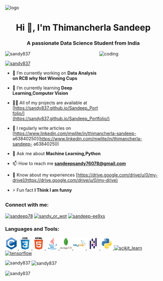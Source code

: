 ![logo]()
<h1 align="center">Hi 👋, I'm Thimancherla Sandeep</h1>
<h3 align="center">A passionate Data Science Student from India</h3>
<img align="right" alt="coding" width="200" height="200" src="https://www.iihglobal.com/wp-content/uploads/2019/02/dcsad.gif"

<p align="left"> <img src="https://komarev.com/ghpvc/?username=sandy837&label=Profile%20views&color=0e75b6&style=flat" alt="sandy837" /> </p>

<p align="left"> <a href="https://github.com/ryo-ma/github-profile-trophy"><img src="https://github-profile-trophy.vercel.app/?username=sandy837" alt="sandy837" /></a> </p>

- 🔭 I’m currently working on **Data Analysis on RCB why Not Winning Cups**

- 🌱 I’m currently learning **Deep Learning,Computer Vision**

- 👨‍💻 All of my projects are available at [https://sandy837.github.io/Sandeep_Portfolio/](https://sandy837.github.io/Sandeep_Portfolio/)

- 📝 I regularly write articles on [https://www.linkedin.com/mwlite/in/thimancherla-sandeep- a63840250](https://www.linkedin.com/mwlite/in/thimancherla-sandeep- a63840250)

- 💬 Ask me about **Machine Learning,Python**

- 📫 How to reach me **sandeepsandy76078@gmail.com**

- 📄 Know about my experiences [https://drive.google.com/drive/u/0/my-drive](https://drive.google.com/drive/u/0/my-drive)

- ⚡ Fun fact **I Think I am funny**

<h3 align="left">Connect with me:</h3>
<p align="left">
<a href="https://kaggle.com/sandeep78" target="blank"><img align="center" src="https://raw.githubusercontent.com/rahuldkjain/github-profile-readme-generator/master/src/images/icons/Social/kaggle.svg" alt="sandeep78" height="30" width="40" /></a>
<a href="https://instagram.com/sandy_or_wot" target="blank"><img align="center" src="https://raw.githubusercontent.com/rahuldkjain/github-profile-readme-generator/master/src/images/icons/Social/instagram.svg" alt="sandy_or_wot" height="30" width="40" /></a>
<a href="https://www.youtube.com/c/sandeep-ee9xs" target="blank"><img align="center" src="https://raw.githubusercontent.com/rahuldkjain/github-profile-readme-generator/master/src/images/icons/Social/youtube.svg" alt="sandeep-ee9xs" height="30" width="40" /></a>
</p>

<h3 align="left">Languages and Tools:</h3>
<p align="left"> <a href="https://www.cprogramming.com/" target="_blank" rel="noreferrer"> <img src="https://raw.githubusercontent.com/devicons/devicon/master/icons/c/c-original.svg" alt="c" width="40" height="40"/> </a> <a href="https://www.w3schools.com/css/" target="_blank" rel="noreferrer"> <img src="https://raw.githubusercontent.com/devicons/devicon/master/icons/css3/css3-original-wordmark.svg" alt="css3" width="40" height="40"/> </a> <a href="https://www.w3.org/html/" target="_blank" rel="noreferrer"> <img src="https://raw.githubusercontent.com/devicons/devicon/master/icons/html5/html5-original-wordmark.svg" alt="html5" width="40" height="40"/> </a> <a href="https://www.java.com" target="_blank" rel="noreferrer"> <img src="https://raw.githubusercontent.com/devicons/devicon/master/icons/java/java-original.svg" alt="java" width="40" height="40"/> </a> <a href="https://www.mongodb.com/" target="_blank" rel="noreferrer"> <img src="https://raw.githubusercontent.com/devicons/devicon/master/icons/mongodb/mongodb-original-wordmark.svg" alt="mongodb" width="40" height="40"/> </a> <a href="https://www.mysql.com/" target="_blank" rel="noreferrer"> <img src="https://raw.githubusercontent.com/devicons/devicon/master/icons/mysql/mysql-original-wordmark.svg" alt="mysql" width="40" height="40"/> </a> <a href="https://pandas.pydata.org/" target="_blank" rel="noreferrer"> <img src="https://raw.githubusercontent.com/devicons/devicon/2ae2a900d2f041da66e950e4d48052658d850630/icons/pandas/pandas-original.svg" alt="pandas" width="40" height="40"/> </a> <a href="https://www.python.org" target="_blank" rel="noreferrer"> <img src="https://raw.githubusercontent.com/devicons/devicon/master/icons/python/python-original.svg" alt="python" width="40" height="40"/> </a> <a href="https://scikit-learn.org/" target="_blank" rel="noreferrer"> <img src="https://upload.wikimedia.org/wikipedia/commons/0/05/Scikit_learn_logo_small.svg" alt="scikit_learn" width="40" height="40"/> </a> <a href="https://www.tensorflow.org" target="_blank" rel="noreferrer"> <img src="https://www.vectorlogo.zone/logos/tensorflow/tensorflow-icon.svg" alt="tensorflow" width="40" height="40"/> </a> </p>

<p><img align="left" src="https://github-readme-stats.vercel.app/api/top-langs?username=sandy837&show_icons=true&locale=en&layout=compact" alt="sandy837" /></p>

<p>&nbsp;<img align="center" src="https://github-readme-stats.vercel.app/api?username=sandy837&show_icons=true&locale=en" alt="sandy837" /></p>

<p><img align="center" src="https://github-readme-streak-stats.herokuapp.com/?user=sandy837&" alt="sandy837" /></p>
